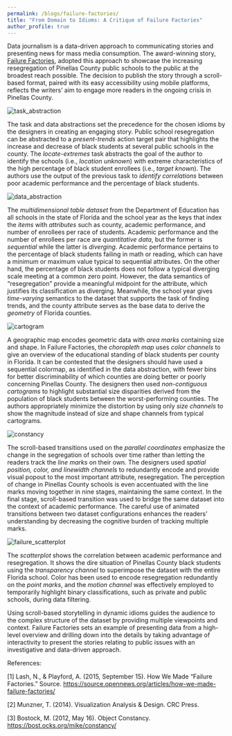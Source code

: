 ```yaml
---
permalink: /blogs/failure-factories/
title: "From Domain to Idioms: A Critique of Failure Factories"
author_profile: true
---
```


Data journalism is a data-driven approach to communicating stories and presenting news for mass media consumption. The award-winning story, [Failure Factories](https://projects.tampabay.com/projects/2015/investigations/pinellas-failure-factories/chart-failing-black-students/), adopted this approach to showcase the increasing resegregation of Pinellas County public schools to the public at the broadest reach possible. The decision to publish the story through a scroll-based format, paired with its easy accessibility using mobile platforms, reflects the writers’ aim to engage more readers in the ongoing crisis in Pinellas County. 

![task_abstraction](/data-portfolio/images/task_abstraction.PNG)

The task and data abstractions set the precedence for the chosen idioms by the designers in creating an engaging story. Public school resegregation can be abstracted to a *present-trends* action target pair that highlights the increase and decrease of black students at several public schools in the county. The *locate-extremes* task abstracts the goal of the author to identify the schools (i.e., *location unknown*) with extreme characteristics of the high percentage of black student enrollees (i.e., *target known*). The authors use the output of the previous task to *identify correlations* between poor academic performance and the percentage of black students. 

![data_abstraction](/data-portfolio/images/data_abstraction.PNG)

The *multidimensional table dataset* from the Department of Education has all schools in the state of Florida and the school year as the keys that index the *items* with *attributes* such as county, academic performance, and number of enrollees per race of students. Academic performance and the number of enrollees per race are *quantitative data*, but the former is *sequential* while the latter is *diverging*. Academic performance pertains to the percentage of black students failing in math or reading, which can have a minimum or maximum value typical to sequential attributes. On the other hand, the percentage of black students does not follow a typical diverging scale meeting at a common zero point. However, the data semantics of “resegregation” provide a meaningful midpoint for the attribute, which justifies its classification as diverging. Meanwhile, the school year gives *time-varying* semantics to the dataset that supports the task of finding trends, and the county attribute serves as the base data to derive the *geometry* of Florida counties.

![cartogram](/data-portfolio/images/cartogram.PNG)

A geographic map encodes geometric data with *area marks* containing size and shape. In Failure Factories, the *choropleth map* uses *color channels* to give an overview of the educational standing of black students per county in Florida. It can be contested that the designers should have used a sequential colormap, as identified in the data abstraction, with fewer bins for better discriminability of which counties are doing better or poorly concerning Pinellas County. The designers then used *non-contiguous cartograms* to highlight substantial size disparities derived from the population of black students between the worst-performing counties. The authors appropriately minimize the distortion by using only *size channels* to show the magnitude instead of size and shape channels from typical cartograms.

![constancy](/data-portfolio/images/constancy.gif)

The scroll-based transitions used on the *parallel coordinates* emphasize the change in the segregation of schools over time rather than letting the readers track the *line marks* on their own. The designers used *spatial position, color, and linewidth channels* to redundantly encode and provide visual popout to the most important attribute, resegregation. The perception of change in Pinellas County schools is even accentuated with the line marks moving together in nine stages, maintaining the same context. In the final stage, scroll-based transition was used to bridge the same dataset into the context of academic performance. The careful use of animated transitions between two dataset configurations enhances the readers’ understanding by decreasing the cognitive burden of tracking multiple marks.

![failure_scatterplot](/data-portfolio/images/failure_scatterplot.PNG)

The *scatterplot* shows the correlation between academic performance and resegregation. It shows the dire situation of Pinellas County black students using the *transparency channel* to superimpose the dataset with the entire Florida school. Color has been used to encode resegregation redundantly on the *point marks*, and the *motion channel* was effectively employed to temporarily highlight binary classifications, such as private and public schools, during data filtering.

Using scroll-based storytelling in dynamic idioms guides the audience to the complex structure of the dataset by providing multiple viewpoints and context. Failure Factories sets an example of presenting data from a high-level overview and drilling down into the details by taking advantage of interactivity to present the stories relating to public issues with an investigative and data-driven approach. 

References:

[1] Lash, N., & Playford, A. (2015, September 15). How We Made “Failure Factories.” Source. https://source.opennews.org/articles/how-we-made-failure-factories/ 

[2] Munzner, T. (2014). Visualization Analysis & Design. CRC Press.

[3] Bostock, M. (2012, May 16). Object Constancy. https://bost.ocks.org/mike/constancy/ 
